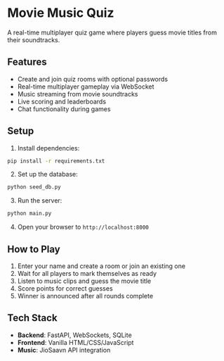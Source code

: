 # Movie Music Quiz

A real-time multiplayer quiz game where players guess movie titles from their soundtracks.

## Features

- Create and join quiz rooms with optional passwords
- Real-time multiplayer gameplay via WebSocket
- Music streaming from movie soundtracks
- Live scoring and leaderboards
- Chat functionality during games

## Setup

1. Install dependencies:
```bash
pip install -r requirements.txt
```

2. Set up the database:
```bash
python seed_db.py
```

3. Run the server:
```bash
python main.py
```

4. Open your browser to `http://localhost:8000`

## How to Play

1. Enter your name and create a room or join an existing one
2. Wait for all players to mark themselves as ready
3. Listen to music clips and guess the movie title
4. Score points for correct guesses
5. Winner is announced after all rounds complete

## Tech Stack

- **Backend**: FastAPI, WebSockets, SQLite
- **Frontend**: Vanilla HTML/CSS/JavaScript
- **Music**: JioSaavn API integration